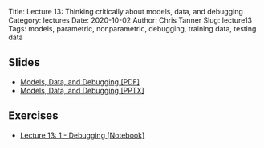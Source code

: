 Title: Lecture 13: Thinking critically about models, data, and debugging
Category: lectures
Date: 2020-10-02
Author: Chris Tanner
Slug: lecture13
Tags: models, parametric, nonparametric, debugging, training data, testing data


## Slides
- [Models, Data, and Debugging [PDF]]({attach}slides/Lecture13_Models_Data_Debugging.pdf)
- [Models, Data, and Debugging [PPTX]]({attach}slides/Lecture13_Models_Data_Debugging.pptx)

## Exercises
- [Lecture 13: 1 - Debugging [Notebook]]({filename}notebook/L13_Ex2_students.ipynb)
